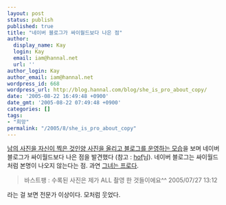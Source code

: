 ```yaml
---
layout: post
status: publish
published: true
title: "네이버 블로그가 싸이월드보다 나은 점"
author:
  display_name: Kay
  login: Kay
  email: iam@hannal.net
  url: ''
author_login: Kay
author_email: iam@hannal.net
wordpress_id: 668
wordpress_url: http://blog.hannal.com/blog/she_is_pro_about_copy/
date: '2005-08-22 16:49:48 +0900'
date_gmt: '2005-08-22 07:49:48 +0900'
categories: []
tags:
- "희망"
permalink: "/2005/8/she_is_pro_about_copy"
---
```

<p><a href="http://www.leicaclub.net/forums/showthread.php?t=26463">남의 사진을 자신이 찍은 것인양 사진을 올리고 블로그를 운영하는 모습</a>을 보며 네이버 블로그가 싸이월드보다 나은 점을 발견했다 (참고 : <a href="http://www.hof.pe.kr/wp/archives/1270/">hof</a>님). 네이버 블로그는 싸이월드처럼 본명이 나오지 않는다는 점. 과연 <a href="http://blog.naver.com/notes22">그녀는 프로다</a>.</p>
<blockquote><p>바스트팽 : 수록된 사진은 제가 ALL 촬영 한 것들이에요^^ 2005/07/27 13:12</p></blockquote>
<p>라는 걸 보면 전문가 이상이다. 모처럼 웃었다.</p>
